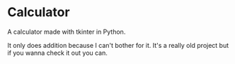 # Calculator
A calculator made with tkinter in Python.

It only does addition because I can't bother for it.
It's a really old project but if you wanna check it out you can.
